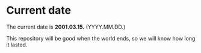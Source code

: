 # Current date

The current date is **2001.03.15.** (YYYY.MM.DD.)

This repository will be good when the world ends, so we will know how long it lasted.